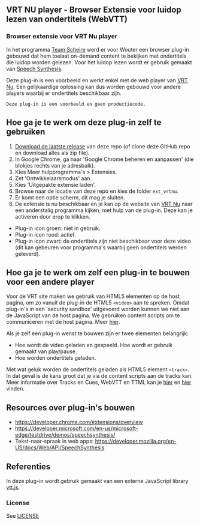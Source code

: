 ## VRT NU player - Browser Extensie voor luidop lezen van ondertitels (WebVTT)

### Browser extensie voor VRT Nu player
In het programma [Team Scheire](https://www.canvas.be/team-scheire) werd er voor Wouter een browser plug-in gebouwd dat hem toelaat on-demand content te bekijken met ondertitels die luidop worden gelezen. Voor het luidop lezen wordt er gebruik gemaakt van [Speech Synthesis](https://developer.mozilla.org/en-US/docs/Web/API/SpeechSynthesis). 

Deze plug-in is een voorbeeld en werkt enkel met de web player van [VRT Nu](https://www.vrt.be/vrtnu/). Een gelijkaardige oplossing kan dus worden gebouwd voor andere players waarbij er ondertitels beschikbaar zijn. 

    Deze plug-in is een voorbeeld en geen productiecode.


## Hoe ga je te werk om deze plug-in zelf te gebruiken

1.  [Download de laatste release](/releases/latest) van deze repo (of clone deze GitHub repo en download alles als zip file).
1.  In Google Chrome, ga naar 'Google Chrome beheren en aanpassen' (die blokjes rechts van je adresbalk).
1.  Kies Meer hulpprogramma's > Extensies.
1.  Zet 'Ontwikkelaarsmodus' aan.
1.  Kies 'Uitgepakte extensie laden'.
1.  Browse naar de locatie van deze repo en kies de folder `ext_vrtnu`.
1.  Er komt een optie scherm, dit mag je sluiten.
1.  De extensie is nu beschikbaar en je kan op de website van [VRT Nu](https://www.vrt.be/vrtnu/) naar een anderstalig programma kijken, met hulp van de plug-in. Deze kan je activeren door erop te klikken.
   - Plug-in icon groen: niet in gebruik.
   - Plug-in icon rood: actief.
   - Plug-in icon zwart: de ondertitels zijn niet beschikbaar voor deze video (dit kan gebeuren voor programma's waarbij geen ondertitels werden geleverd).

## Hoe ga je te werk om zelf een plug-in te bouwen voor een andere player
Voor de VRT site maken we gebruik van HTML5 elementen op de host pagina, om zo vanuit de plug-in de HTML5 `<video>` aan te spreken. Omdat plug-in's in een 'security sandbox' uitgevoerd worden kunnen we niet aan de JavaScript van de host pagina. We gebruiken content scripts om te communiceren met de host pagina. Meer [hier](https://developer.chrome.com/extensions/content_scripts).

Als je zelf een plug-in wenst te bouwen zijn er twee elementen belangrijk:
- Hoe wordt de video geladen en gespeeld. Hoe wordt er gebruik gemaakt van play/pause.
- Hoe worden ondertitels geladen.

Met wat geluk worden de ondertitels geladen als HTML5 element `<track>`. In dat geval is de kans groot dat je via de content scripts aan de tracks kan. Meer informatie over Tracks en Cues, WebVTT en TTML kan je [hier](https://developer.mozilla.org/en-US/docs/Web/Apps/Fundamentals/Audio_and_video_delivery/Adding_captions_and_subtitles_to_HTML5_video) en [hier](https://www.w3.org/WAI/GL/wiki/Using_the_track_element_to_provide_captions) vinden.


## Resources over plug-in's bouwen
- https://developer.chrome.com/extensions/overview
- https://developer.microsoft.com/en-us/microsoft-edge/testdrive/demos/speechsynthesis/
- Tekst-naar-spraak in web apps: https://developer.mozilla.org/en-US/docs/Web/API/SpeechSynthesis

## Referenties
In deze plug-in wordt gebruik gemaakt van een externe JavaScript library [vtt.js](https://github.com/mozilla/vtt.js). 


### License 

See [LICENSE](LICENSE)






